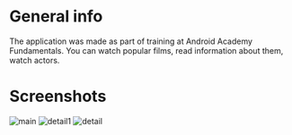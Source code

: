 
# General info
The application was made as part of training at Android Academy Fundamentals. 
You can watch popular films, read information about them, watch actors. 

# Screenshots
![main](https://user-images.githubusercontent.com/53014698/113436103-c153ed80-93ec-11eb-8d40-db2e0fbc8482.jpg=400x500)
![detail1](https://user-images.githubusercontent.com/53014698/113436123-cb75ec00-93ec-11eb-9908-c540a408a7f4.jpg)
![detail](https://user-images.githubusercontent.com/53014698/113436111-c6b13800-93ec-11eb-9fcd-c14392424b39.jpg)

